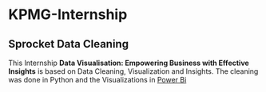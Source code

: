 # KPMG-Internship

## Sprocket Data Cleaning

This Internship **Data Visualisation: Empowering Business
with Effective Insights** is based on Data Cleaning, Visualization and Insights. The cleaning was done in Python and the Visualizations in [Power Bi](https://app.powerbi.com/groups/me/reports/9265e272-ef73-43a0-a4e4-675ae663a487/ReportSectionee988f3d8568a0558686?experience=power-bi)

